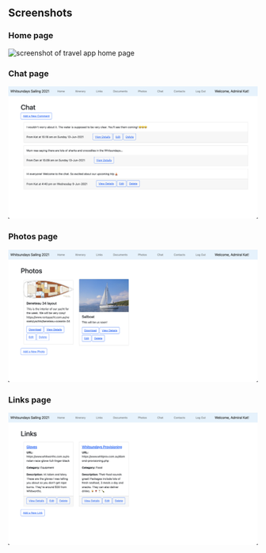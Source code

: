 ## Screenshots ##
### Home page ###
![screenshot of travel app home page](app/assets/images/screenshot_whitsundays_home.png)

### Chat page ###
![screenshot of travel app chat page](app/assets/images/screenshot_whitsundays_chat.png)

### Photos page ###
![screenshot of travel app photos page](app/assets/images/screenshot_whitsundays_photos.png)

### Links page ###
![screenshot of travel app links page](app/assets/images/screenshot_whitsundays_links.png)